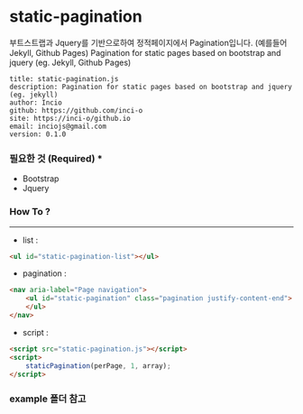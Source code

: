 # static-pagination

부트스트랩과 Jquery를 기반으로하여 정적페이지에서 Pagination입니다. (예를들어 Jekyll, Github Pages)
Pagination for static pages based on bootstrap and jquery (eg. Jekyll, Github Pages)

    title: static-pagination.js
    description: Pagination for static pages based on bootstrap and jquery (eg. jekyll)
    author: Incio
    github: https://github.com/inci-o
    site: https://inci-o/github.io
    email: inciojs@gmail.com
    version: 0.1.0

### 필요한 것 (Required) *

- Bootstrap
- Jquery


### How To ?
---


- list :
```html
<ul id="static-pagination-list"></ul>
``` 

- pagination :
```html
<nav aria-label="Page navigation">
    <ul id="static-pagination" class="pagination justify-content-end">
    </ul>
</nav>
```

- script : 
   
```html
<script src="static-pagination.js"></script>
<script>
    staticPagination(perPage, 1, array);
</script>

```
   
   
### example 폴더 참고
 

